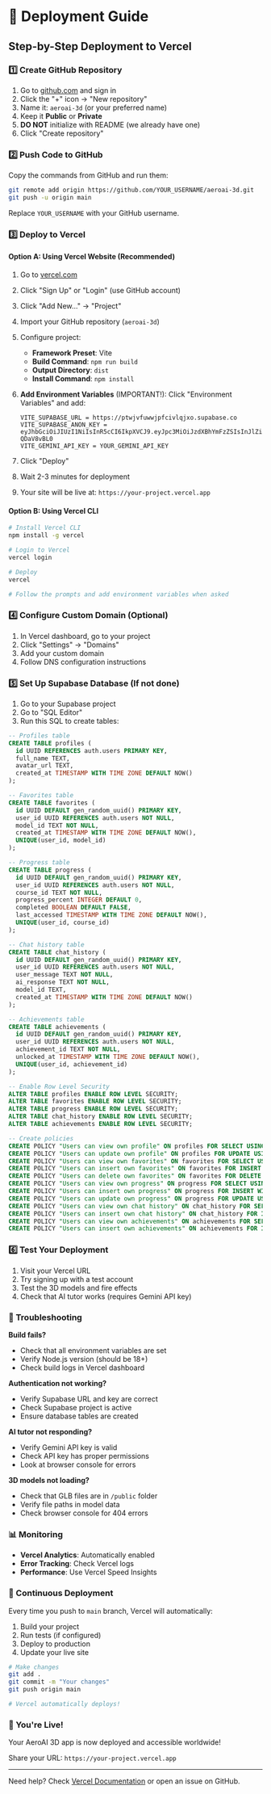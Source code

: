 # 🚀 Deployment Guide

## Step-by-Step Deployment to Vercel

### 1️⃣ Create GitHub Repository

1. Go to [github.com](https://github.com) and sign in
2. Click the "+" icon → "New repository"
3. Name it: `aeroai-3d` (or your preferred name)
4. Keep it **Public** or **Private**
5. **DO NOT** initialize with README (we already have one)
6. Click "Create repository"

### 2️⃣ Push Code to GitHub

Copy the commands from GitHub and run them:

```bash
git remote add origin https://github.com/YOUR_USERNAME/aeroai-3d.git
git push -u origin main
```

Replace `YOUR_USERNAME` with your GitHub username.

### 3️⃣ Deploy to Vercel

#### Option A: Using Vercel Website (Recommended)

1. Go to [vercel.com](https://vercel.com)
2. Click "Sign Up" or "Login" (use GitHub account)
3. Click "Add New..." → "Project"
4. Import your GitHub repository (`aeroai-3d`)
5. Configure project:
   - **Framework Preset**: Vite
   - **Build Command**: `npm run build`
   - **Output Directory**: `dist`
   - **Install Command**: `npm install`

6. **Add Environment Variables** (IMPORTANT!):
   Click "Environment Variables" and add:
   
   ```
   VITE_SUPABASE_URL = https://ptwjvfuwwjpfcivlqjxo.supabase.co
   VITE_SUPABASE_ANON_KEY = eyJhbGciOiJIUzI1NiIsInR5cCI6IkpXVCJ9.eyJpc3MiOiJzdXBhYmFzZSIsInJlZiI6InB0d2p2ZnV3d2pwZmNpdmxxanhvIiwicm9sZSI6ImFub24iLCJpYXQiOjE3NjEwNjg5OTUsImV4cCI6MjA3NjY0NDk5NX0.XZMuH_2Vb7bqlpTT7AF0gi3aaf2Whs0On-QDaV8vBL0
   VITE_GEMINI_API_KEY = YOUR_GEMINI_API_KEY
   ```

7. Click "Deploy"
8. Wait 2-3 minutes for deployment
9. Your site will be live at: `https://your-project.vercel.app`

#### Option B: Using Vercel CLI

```bash
# Install Vercel CLI
npm install -g vercel

# Login to Vercel
vercel login

# Deploy
vercel

# Follow the prompts and add environment variables when asked
```

### 4️⃣ Configure Custom Domain (Optional)

1. In Vercel dashboard, go to your project
2. Click "Settings" → "Domains"
3. Add your custom domain
4. Follow DNS configuration instructions

### 5️⃣ Set Up Supabase Database (If not done)

1. Go to your Supabase project
2. Go to "SQL Editor"
3. Run this SQL to create tables:

```sql
-- Profiles table
CREATE TABLE profiles (
  id UUID REFERENCES auth.users PRIMARY KEY,
  full_name TEXT,
  avatar_url TEXT,
  created_at TIMESTAMP WITH TIME ZONE DEFAULT NOW()
);

-- Favorites table
CREATE TABLE favorites (
  id UUID DEFAULT gen_random_uuid() PRIMARY KEY,
  user_id UUID REFERENCES auth.users NOT NULL,
  model_id TEXT NOT NULL,
  created_at TIMESTAMP WITH TIME ZONE DEFAULT NOW(),
  UNIQUE(user_id, model_id)
);

-- Progress table
CREATE TABLE progress (
  id UUID DEFAULT gen_random_uuid() PRIMARY KEY,
  user_id UUID REFERENCES auth.users NOT NULL,
  course_id TEXT NOT NULL,
  progress_percent INTEGER DEFAULT 0,
  completed BOOLEAN DEFAULT FALSE,
  last_accessed TIMESTAMP WITH TIME ZONE DEFAULT NOW(),
  UNIQUE(user_id, course_id)
);

-- Chat history table
CREATE TABLE chat_history (
  id UUID DEFAULT gen_random_uuid() PRIMARY KEY,
  user_id UUID REFERENCES auth.users NOT NULL,
  user_message TEXT NOT NULL,
  ai_response TEXT NOT NULL,
  model_id TEXT,
  created_at TIMESTAMP WITH TIME ZONE DEFAULT NOW()
);

-- Achievements table
CREATE TABLE achievements (
  id UUID DEFAULT gen_random_uuid() PRIMARY KEY,
  user_id UUID REFERENCES auth.users NOT NULL,
  achievement_id TEXT NOT NULL,
  unlocked_at TIMESTAMP WITH TIME ZONE DEFAULT NOW(),
  UNIQUE(user_id, achievement_id)
);

-- Enable Row Level Security
ALTER TABLE profiles ENABLE ROW LEVEL SECURITY;
ALTER TABLE favorites ENABLE ROW LEVEL SECURITY;
ALTER TABLE progress ENABLE ROW LEVEL SECURITY;
ALTER TABLE chat_history ENABLE ROW LEVEL SECURITY;
ALTER TABLE achievements ENABLE ROW LEVEL SECURITY;

-- Create policies
CREATE POLICY "Users can view own profile" ON profiles FOR SELECT USING (auth.uid() = id);
CREATE POLICY "Users can update own profile" ON profiles FOR UPDATE USING (auth.uid() = id);
CREATE POLICY "Users can view own favorites" ON favorites FOR SELECT USING (auth.uid() = user_id);
CREATE POLICY "Users can insert own favorites" ON favorites FOR INSERT WITH CHECK (auth.uid() = user_id);
CREATE POLICY "Users can delete own favorites" ON favorites FOR DELETE USING (auth.uid() = user_id);
CREATE POLICY "Users can view own progress" ON progress FOR SELECT USING (auth.uid() = user_id);
CREATE POLICY "Users can insert own progress" ON progress FOR INSERT WITH CHECK (auth.uid() = user_id);
CREATE POLICY "Users can update own progress" ON progress FOR UPDATE USING (auth.uid() = user_id);
CREATE POLICY "Users can view own chat history" ON chat_history FOR SELECT USING (auth.uid() = user_id);
CREATE POLICY "Users can insert own chat history" ON chat_history FOR INSERT WITH CHECK (auth.uid() = user_id);
CREATE POLICY "Users can view own achievements" ON achievements FOR SELECT USING (auth.uid() = user_id);
CREATE POLICY "Users can insert own achievements" ON achievements FOR INSERT WITH CHECK (auth.uid() = user_id);
```

### 6️⃣ Test Your Deployment

1. Visit your Vercel URL
2. Try signing up with a test account
3. Test the 3D models and fire effects
4. Check that AI tutor works (requires Gemini API key)

### 🔧 Troubleshooting

**Build fails?**
- Check that all environment variables are set
- Verify Node.js version (should be 18+)
- Check build logs in Vercel dashboard

**Authentication not working?**
- Verify Supabase URL and key are correct
- Check Supabase project is active
- Ensure database tables are created

**AI tutor not responding?**
- Verify Gemini API key is valid
- Check API key has proper permissions
- Look at browser console for errors

**3D models not loading?**
- Check that GLB files are in `/public` folder
- Verify file paths in model data
- Check browser console for 404 errors

### 📊 Monitoring

- **Vercel Analytics**: Automatically enabled
- **Error Tracking**: Check Vercel logs
- **Performance**: Use Vercel Speed Insights

### 🔄 Continuous Deployment

Every time you push to `main` branch, Vercel will automatically:
1. Build your project
2. Run tests (if configured)
3. Deploy to production
4. Update your live site

```bash
# Make changes
git add .
git commit -m "Your changes"
git push origin main

# Vercel automatically deploys!
```

### 🎉 You're Live!

Your AeroAI 3D app is now deployed and accessible worldwide!

Share your URL: `https://your-project.vercel.app`

---

Need help? Check [Vercel Documentation](https://vercel.com/docs) or open an issue on GitHub.
